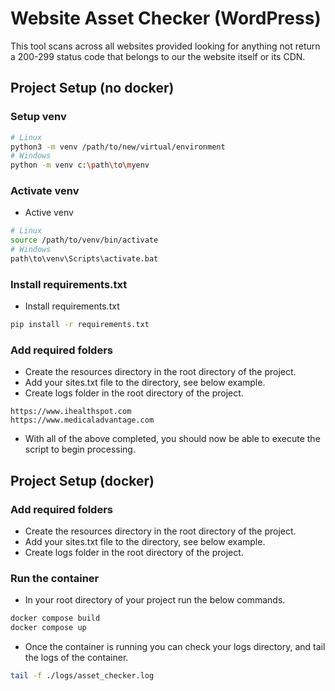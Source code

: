 # Website Asset Checker (WordPress)
This tool scans across all websites provided looking for anything not return a 200-299 status code that belongs to our the website itself or its CDN.

## Project Setup (no docker)
### Setup venv
```bash
# Linux
python3 -m venv /path/to/new/virtual/environment
# Windows
python -m venv c:\path\to\myenv
```
### Activate venv
- Active venv
```bash
# Linux
source /path/to/venv/bin/activate
# Windows
path\to\venv\Scripts\activate.bat
```
### Install requirements.txt
- Install requirements.txt
```bash
pip install -r requirements.txt
```
### Add required folders
- Create the resources directory in the root directory of the project.
- Add your sites.txt file to the directory, see below example.
- Create logs folder in the root directory of the project.
```
https://www.ihealthspot.com
https://www.medicaladvantage.com
```
- With all of the above completed, you should now be able to execute the script to begin processing.

## Project Setup (docker)
### Add required folders
- Create the resources directory in the root directory of the project.
- Add your sites.txt file to the directory, see below example.
- Create logs folder in the root directory of the project.
### Run the container
- In your root directory of your project run the below commands.
```bash
docker compose build
docker compose up
```
- Once the container is running you can check your logs directory, and tail the logs of the container.
```bash
tail -f ./logs/asset_checker.log
```
